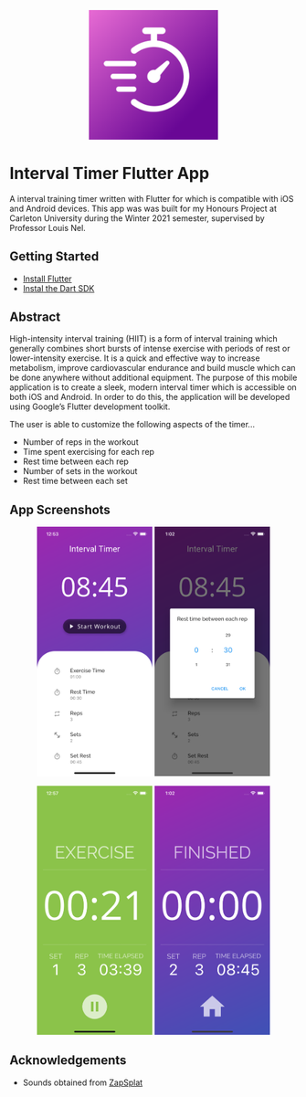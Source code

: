 <p align="center">
  <img src="assets/images/icon.png" width=45% title="Interval Timer App Icon"
  alt="Interval Timer App Icon">
</p>

# Interval Timer Flutter App

A interval training timer written with Flutter for which is compatible with iOS and Android devices. This app was was built for my Honours Project at Carleton University during the Winter 2021 semester, supervised by Professor Louis Nel.

## Getting Started

- [Install Flutter](https://flutter.dev/docs/get-started/install)
- [Instal the Dart SDK](https://dart.dev/get-dart)

## Abstract
High-intensity interval training (HIIT) is a form of interval training which generally combines short bursts of intense exercise with periods of rest or lower-intensity exercise. It is a quick and effective way to increase metabolism, improve cardiovascular endurance and build muscle which can be done anywhere without additional equipment. The purpose of this mobile application is to create a sleek, modern interval timer which is accessible on both iOS and Android. In order to do this, the application will be developed using Google’s Flutter development toolkit.

The user is able to customize the following aspects of the timer...
- Number of reps in the workout
- Time spent exercising for each rep
- Rest time between each rep
- Number of sets in the workout
- Rest time between each set

## App Screenshots
<p align="center" float="left">
  <img src="assets/images/iPhone Screenshots/mainScreen.png" width=40% title="Interval Timer App Main Screen" alt="Interval Timer App Main Screen">

  <img src="assets/images/iPhone Screenshots/durationPicker.png" width=40% title="Interval Timer App Duration Picker" alt="Interval Timer App Duration Picker">
</p>

<p align="center" float="left">
  <img src="assets/images/iPhone Screenshots/workoutScreen.png" width=40% title="Interval Timer App Workout Screen" alt="Interval Timer App Workout Screen">

  <img src="assets/images/iPhone Screenshots/finishedScreen.png" width=40% title="Interval Timer App Finished Screen" alt="Interval Timer App Finished Screen">
</p>

## Acknowledgements
- Sounds obtained from [ZapSplat](https://www.zapsplat.com/)
